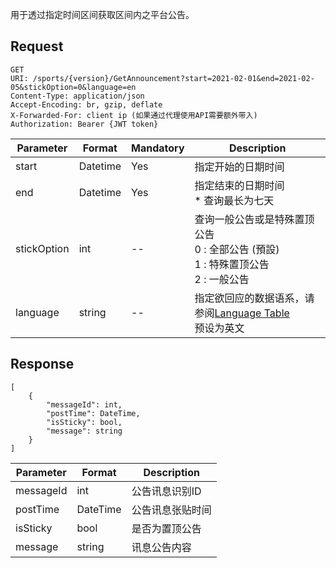 ﻿用于透过指定时间区间获取区间内之平台公告。

## Request
```http request
GET
URI: /sports/{version}/GetAnnouncement?start=2021-02-01&end=2021-02-05&stickOption=0&language=en
Content-Type: application/json
Accept-Encoding: br, gzip, deflate
X-Forwarded-For: client ip (如果通过代理使用API需要额外带入)
Authorization: Bearer {JWT token}
```
| Parameter | Format | Mandatory | Description |
| ------ | ------ | ------ | ------ |
|start|Datetime|Yes|指定开始的日期时间 |
|end|Datetime|Yes|指定结束的日期时间<br>* 查询最长为七天|
|stickOption|int|--|查询一般公告或是特殊置顶公告 <br> 0 : 全部公告 (預設)<br>1 : 特殊置顶公告 <br>2 : 一般公告|
|language|string|--|指定欲回应的数据语系，请参阅[Language Table](/j33app2/sports/wiki/Language-Table)<br>预设为英文 |

## Response
```
[
    {
        "messageId": int,
        "postTime": DateTime,
        "isSticky": bool,
        "message": string
    }
]
```
| Parameter | Format | Description |
| ------ | ------ | ------ |
|messageId|int|公告讯息识别ID|
|postTime|DateTime|公告讯息张贴时间|
|isSticky|bool|是否为置顶公告|
|message|string|讯息公告内容|
